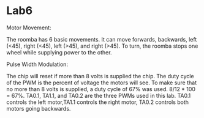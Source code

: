 Lab6
====

Motor Movement:

The roomba has 6 basic movements. It can move forwards, backwards, left (<45), right (<45), left (>45), and right (>45). 
To turn, the roomba stops one wheel while supplying power to the other. 

Pulse Width Modulation:

The chip will reset if more than 8 volts is supplied the chip. The duty cycle of the PWM is the percent of voltage the motors will see.
To make sure that no more than 8 volts is supplied, a duty cycle of 67% was used. 8/12 * 100 = 67%. TA0.1, TA1.1, and TA0.2 are the three PWMs used in this lab.
TA0.1 controls the left motor,TA1.1 controls the right motor, TA0.2 controls both motors going backwards. 
